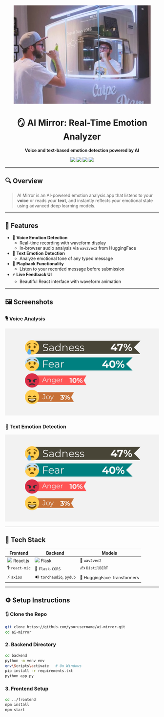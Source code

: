<p align="center">
  <img src="images/mirror.jpg" alt="AI Mirror Logo"/>
</p>

<h1 align="center">🪞 AI Mirror: Real-Time Emotion Analyzer</h1>

<p align="center">
  <b>Voice and text-based emotion detection powered by AI</b>
</p>

<p align="center">
  <img src="https://img.shields.io/badge/Emotion%20Recognition-AI%20Mirror-blueviolet?style=flat-square&logo=ai" />
  <img src="https://img.shields.io/badge/Made%20With-React-blue?style=flat-square&logo=react" />
  <img src="https://img.shields.io/badge/Backend-Flask-lightgrey?style=flat-square&logo=flask" />
  <img src="https://img.shields.io/badge/Model-wav2vec2-yellow?style=flat-square&logo=huggingface" />
</p>

---

## 🔍 Overview

> AI Mirror is an AI-powered emotion analysis app that listens to your **voice** or reads your **text**, and instantly reflects your emotional state using advanced deep learning models. 

---

## 🎯 Features

- 🎤 **Voice Emotion Detection**
  - Real-time recording with waveform display
  - In-browser audio analysis via `wav2vec2` from HuggingFace
- 💬 **Text Emotion Detection**
  - Analyze emotional tone of any typed message
- 🔁 **Playback Functionality**
  - Listen to your recorded message before submission
- ⚡ **Live Feedback UI**
  - Beautiful React interface with waveform animation

---

## 🖼️ Screenshots

### 🎙 Voice Analysis
<p align="center">
  <img src="images/em.png" width="600" alt="Voice Emotion Detection Screenshot"/>
</p>

### 💬 Text Emotion Detection
<p align="center">
  <img src="images/em.png" width="600" alt="Text Emotion Detection Screenshot"/>
</p>

---

## 🧰 Tech Stack

| Frontend | Backend | Models |
|----------|---------|--------|
| <img src="https://cdn.jsdelivr.net/gh/devicons/devicon/icons/react/react-original.svg" width="30"/> React.js | <img src="https://cdn.jsdelivr.net/gh/devicons/devicon/icons/flask/flask-original.svg" width="30"/> Flask | 🤖 `wav2vec2` |
| 🎙 `react-mic` | 🔁 `Flask-CORS` | ✍️ `DistilBERT` |
| ⚡ `axios` | 🔊 `torchaudio`, `pydub` | 🧠 HuggingFace Transformers |

---

## ⚙️ Setup Instructions

### 🔃 Clone the Repo
```bash
git clone https://github.com/yourusername/ai-mirror.git
cd ai-mirror
```

### 2. Backend Directory
```bash
cd backend
python -m venv env
env\Scripts\activate   # On Windows
pip install -r requirements.txt
python app.py
```

### 3. Frontend Setup
```bash
cd ../frontend
npm install
npm start
```
###
